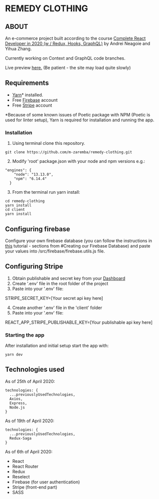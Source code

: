 # REMEDY CLOTHING

## ABOUT

An e-commerce project built according to the course [Complete React Developer in 2020 (w / Redux, Hooks, GraphQL)](https://www.udemy.com/course/complete-react-developer-zero-to-mastery/) by Andrei Neagoie and Yihua Zhang.

Currently working on Context and GraphQL code branches.

Live preview [here.](https://remedy-clth.herokuapp.com/) (Be patient - the site may load quite slowly)

## Requirements

- [Yarn](https://yarnpkg.com/)\* installed.
- Free [Firebase](https://firebase.google.com) account
- Free [Stripe](https://stripe.com/) account

\*Because of some known issues of Poetic package with NPM (Poetic is used for linter setup), Yarn is required for installation and running the app.

### Installation

1. Using terminal clone this repository.

```
git clone https://github.com/m-zaremba/remedy-clothing.git
```

2. Modify 'root' package.json with your node and npm versions e.g.:

```
"engines": {
    "node": "13.13.0",
    "npm": "6.14.4"
  }
```

3. From the terminal run yarn install:

```
cd remedy-clothing
yarn install
cd client
yarn install
```

## Configuring firebase

Configure your own firebase database (you can follow the instructions in [this](https://css-tricks.com/intro-firebase-react/) tutorial - sections from #Creating our Firebase Database) and paste your values into /src/firebase/firebase.utils.js file.

## Configuring Stripe

1. Obtain publishable and secret key from your [Dashboard](https://dashboard.stripe.com/account/apikeys)
2. Create '.env' file in the root folder of the project
3. Paste into your '.env' file:

STRIPE_SECRET_KEY=[Your secret api key here]

4. Create another '.env' file in the 'client' folder
5. Paste into your '.env' file:

REACT_APP_STRIPE_PUBLISHABLE_KEY=[Your publishable api key here]

### Starting the app

After installation and initial setup start the app with:

```
yarn dev
```

## Technologies used

As of 25th of April 2020:

```
technologies: {
  ...previouslyUsedTechnologies,
  Axios,
  Express,
  Node.js
}
```

As of 19th of April 2020:

```
technologies: {
  ...previouslyUsedTechnologies,
  Redux-Saga
}
```

As of 6th of April 2020:

- React
- React Router
- Redux
- Reselect
- Firebase (for user authentication)
- Stripe (front-end part)
- SASS
